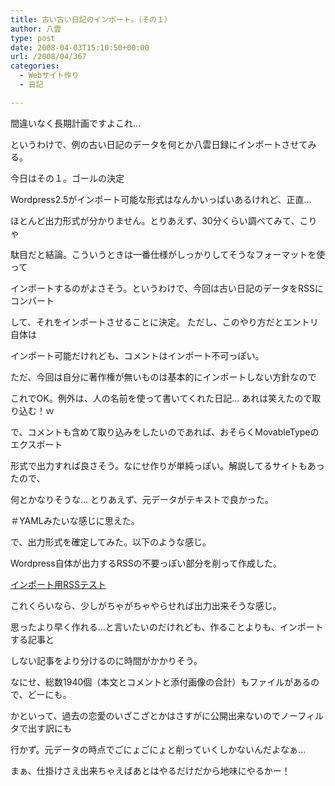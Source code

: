 ```yaml
---
title: 古い古い日記のインポート。（その１）
author: 八雲
type: post
date: 2008-04-03T15:10:50+00:00
url: /2008/04/367
categories:
  - Webサイト作り
  - 日記

---
```

間違いなく長期計画ですよこれ…
  
というわけで、例の古い日記のデータを何とか八雲日録にインポートさせてみる。
  
今日はその１。ゴールの決定
  
Wordpress2.5がインポート可能な形式はなんかいっぱいあるけれど、正直…
  
ほとんど出力形式が分かりません。とりあえず、30分くらい調べてみて、こりゃ
  
駄目だと結論。こういうときは一番仕様がしっかりしてそうなフォーマットを使って
  
インポートするのがよさそう。というわけで、今回は古い日記のデータをRSSにコンバート
  
して、それをインポートさせることに決定。 ただし、このやり方だとエントリ自体は
  
インポート可能だけれども、コメントはインポート不可っぽい。
  
ただ、今回は自分に著作権が無いものは基本的にインポートしない方針なので
  
これでOK。例外は、人の名前を使って書いてくれた日記… あれは笑えたので取り込む！ｗ
  
で、コメントも含めて取り込みをしたいのであれば、おそらくMovableTypeのエクスポート
  
形式で出力すれば良さそう。なにせ作りが単純っぽい。解説してるサイトもあったので、
  
何とかなりそうな… とりあえず、元データがテキストで良かった。
  
＃YAMLみたいな感じに思えた。

で、出力形式を確定してみた。以下のような感じ。
  
Wordpress自体が出力するRSSの不要っぽい部分を削って作成した。
  
[インポート用RSSテスト][1]

これくらいなら、少しがちゃがちゃやらせれば出力出来そうな感じ。
  
思ったより早く作れる…と言いたいのだけれども、作ることよりも、インポートする記事と
  
しない記事をより分けるのに時間がかかりそう。
  
なにせ、総数1940個（本文とコメントと添付画像の合計）もファイルがあるので、どーにも。
  
かといって、過去の恋愛のいざこざとかはさすがに公開出来ないのでノーフィルタで出す訳にも
  
行かず。元データの時点でごにょごにょと削っていくしかないんだよなぁ…
  
まぁ、仕掛けさえ出来ちゃえばあとはやるだけだから地味にやるかー！

 [1]: http://www.ziomatrix.org/wp-content/ziomatrix.xml